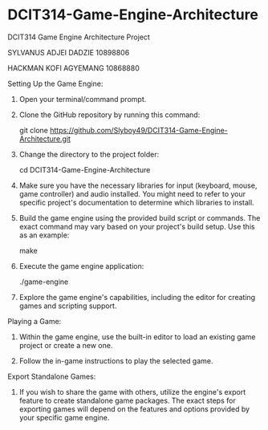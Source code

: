 # DCIT314-Game-Engine-Architecture
DCIT314 Game Engine Architecture Project

SYLVANUS ADJEI DADZIE 
10898806 

HACKMAN KOFI AGYEMANG
10868880



Setting Up the Game Engine:

1. Open your terminal/command prompt.

2. Clone the GitHub repository by running this command:
   
   git clone https://github.com/Slyboy49/DCIT314-Game-Engine-Architecture.git
   

3. Change the directory to the project folder:
   
   cd DCIT314-Game-Engine-Architecture
   

4. Make sure you have the necessary libraries for input (keyboard, mouse, game controller) and audio installed. You might need to refer to your specific project's documentation to determine which libraries to install.

5. Build the game engine using the provided build script or commands. The exact command may vary based on your project's build setup. Use this as an example:
   
   make
   

6. Execute the game engine application:
   
   ./game-engine
   

7. Explore the game engine's capabilities, including the editor for creating games and scripting support.

Playing a Game:

1. Within the game engine, use the built-in editor to load an existing game project or create a new one.

2. Follow the in-game instructions to play the selected game.

Export Standalone Games:

1. If you wish to share the game with others, utilize the engine's export feature to create standalone game packages. The exact steps for exporting games will depend on the features and options provided by your specific game engine.
